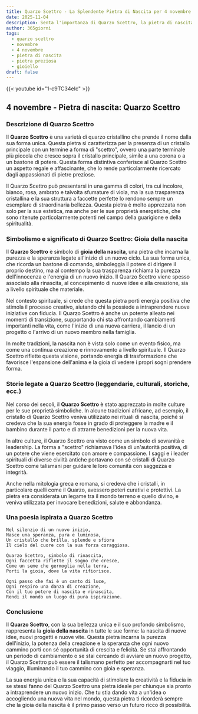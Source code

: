 ```yaml
---
title: Quarzo Scettro - La Splendente Pietra di Nascita per 4 novembre
date: 2025-11-04
description: Senta l'importanza di Quarzo Scettro, la pietra di nascita di 4 novembre che simboleggia Gioia della nascita. Lasci che la sua bellezza e il suo significato illuminino la sua giornata.
author: 365giorni
tags:
  - quarzo scettro
  - novembre
  - 4 novembre
  - pietra di nascita
  - pietra preziosa
  - gioiello
draft: false
---
```


{{< youtube id="1-c9TC34eIc" >}}

## 4 novembre - Pietra di nascita: Quarzo Scettro

### Descrizione di Quarzo Scettro

Il **Quarzo Scettro** è una varietà di quarzo cristallino che prende il nome dalla sua forma unica. Questa pietra si caratterizza per la presenza di un cristallo principale con un termine a forma di "scettro", ovvero una parte terminale più piccola che cresce sopra il cristallo principale, simile a una corona o a un bastone di potere. Questa forma distintiva conferisce al Quarzo Scettro un aspetto regale e affascinante, che lo rende particolarmente ricercato dagli appassionati di pietre preziose.

Il Quarzo Scettro può presentarsi in una gamma di colori, tra cui incolore, bianco, rosa, ambrato e talvolta sfumature di viola, ma la sua trasparenza cristallina e la sua struttura a faccette perfette lo rendono sempre un esemplare di straordinaria bellezza. Questa pietra è molto apprezzata non solo per la sua estetica, ma anche per le sue proprietà energetiche, che sono ritenute particolarmente potenti nel campo della guarigione e della spiritualità.

### Simbolismo e significato di Quarzo Scettro: Gioia della nascita

Il **Quarzo Scettro** è simbolo di **gioia della nascita**, una pietra che incarna la purezza e la speranza legate all'inizio di un nuovo ciclo. La sua forma unica, che ricorda un bastone di comando, simboleggia il potere di dirigere il proprio destino, ma al contempo la sua trasparenza richiama la purezza dell'innocenza e l'energia di un nuovo inizio. Il Quarzo Scettro viene spesso associato alla rinascita, al concepimento di nuove idee e alla creazione, sia a livello spirituale che materiale.

Nel contesto spirituale, si crede che questa pietra porti energia positiva che stimola il processo creativo, aiutando chi la possiede a intraprendere nuove iniziative con fiducia. Il Quarzo Scettro è anche un potente alleato nei momenti di transizione, supportando chi sta affrontando cambiamenti importanti nella vita, come l'inizio di una nuova carriera, il lancio di un progetto o l'arrivo di un nuovo membro nella famiglia.

In molte tradizioni, la nascita non è vista solo come un evento fisico, ma come una continua creazione e rinnovamento a livello spirituale. Il Quarzo Scettro riflette questa visione, portando energia di trasformazione che favorisce l'espansione dell'anima e la gioia di vedere i propri sogni prendere forma.

### Storie legate a Quarzo Scettro (leggendarie, culturali, storiche, ecc.)

Nel corso dei secoli, il **Quarzo Scettro** è stato apprezzato in molte culture per le sue proprietà simboliche. In alcune tradizioni africane, ad esempio, il cristallo di Quarzo Scettro veniva utilizzato nei rituali di nascita, poiché si credeva che la sua energia fosse in grado di proteggere la madre e il bambino durante il parto e di attrarre benedizioni per la nuova vita.

In altre culture, il Quarzo Scettro era visto come un simbolo di sovranità e leadership. La forma a "scettro" richiamava l'idea di un'autorità positiva, di un potere che viene esercitato con amore e compassione. I saggi e i leader spirituali di diverse civiltà antiche portavano con sé cristalli di Quarzo Scettro come talismani per guidare le loro comunità con saggezza e integrità.

Anche nella mitologia greca e romana, si credeva che i cristalli, in particolare quelli come il Quarzo, avessero poteri curativi e protettivi. La pietra era considerata un legame tra il mondo terreno e quello divino, e veniva utilizzata per invocare benedizioni, salute e abbondanza.

### Una poesia ispirata a Quarzo Scettro

```
Nel silenzio di un nuovo inizio,
Nasce una speranza, pura e luminosa,
Un cristallo che brilla, splende e sfiora
Il cielo del cuore con la sua forza coraggiosa.

Quarzo Scettro, simbolo di rinascita,
Ogni faccetta riflette il sogno che cresce,
Come un seme che germoglia nella terra,
Porti la gioia, dove la vita rifiorisce.

Ogni passo che fai è un canto di luce,
Ogni respiro una danza di creazione,
Con il tuo potere di nascita e rinascita,
Rendi il mondo un luogo di pura ispirazione.
```

### Conclusione

Il **Quarzo Scettro**, con la sua bellezza unica e il suo profondo simbolismo, rappresenta la **gioia della nascita** in tutte le sue forme: la nascita di nuove idee, nuovi progetti e nuove vite. Questa pietra incarna la purezza dell'inizio, la potenza della creazione e la speranza che ogni nuovo cammino porti con sé opportunità di crescita e felicità. Se stai affrontando un periodo di cambiamento o se stai cercando di avviare un nuovo progetto, il Quarzo Scettro può essere il talismano perfetto per accompagnarti nel tuo viaggio, illuminando il tuo cammino con gioia e speranza.

La sua energia unica e la sua capacità di stimolare la creatività e la fiducia in se stessi fanno del Quarzo Scettro una pietra ideale per chiunque sia pronto a intraprendere un nuovo inizio. Che tu stia dando vita a un'idea o accogliendo una nuova vita nel mondo, questa pietra ti ricorderà sempre che la gioia della nascita è il primo passo verso un futuro ricco di possibilità.